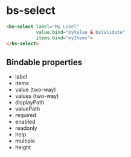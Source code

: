 # bs-select

```html
<bs-select label="My Label"
           value.bind="myValue & bsValidate"
           items.bind="myItems">
</bs-select>
```

## Bindable properties

- label
- items
- value (two-way)
- values (two-way)
- displayPath
- valuePath
- required
- enabled
- readonly
- help
- multiple
- height
